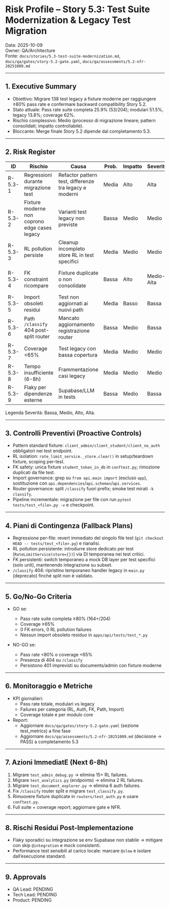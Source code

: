 # Risk Profile – Story 5.3: Test Suite Modernization & Legacy Test Migration

Data: 2025-10-09  
Owner: QA/Architecture  
Fonte: `docs/stories/5.3-test-suite-modernization.md`, `docs/qa/gates/story-5.2-gate.yaml`, `docs/qa/assessments/5.2-nfr-20251009.md`

---

## 1. Executive Summary

- Obiettivo: Migrare 138 test legacy a fixture moderne per raggiungere ≥80% pass rate e confermare backward compatibility Story 5.2.
- Stato attuale: Pass rate suite completa 25.9% (53/204); modulari 51.5%, legacy 13.8%; coverage 62%.
- Rischio complessivo: Medio (processo di migrazione lineare; pattern consolidati; impatto controllabile).
- Bloccante: Merge finale Story 5.2 dipende dal completamento 5.3.

---

## 2. Risk Register

| ID | Rischio | Causa | Prob. | Impatto | Severità | Mitigazione | Trigger | Owner |
|----|---------|-------|-------|---------|----------|-------------|---------|-------|
| R-5.3-1 | Regressioni durante migrazione test | Refactor pattern test, differenze tra legacy e moderni | Media | Alto | Alta | Esecuzione suite incrementale per file; rollback immediato; code review mirata | Calo pass rate dopo commit | QA/Dev |
| R-5.3-2 | Fixture moderne non coprono edge cases legacy | Varianti test legacy non previste | Bassa | Medio | Medio | Estendere fixture `conftest.py`; documentare nuovi parametri | Test flaky o edge non coperti | Dev |
| R-5.3-3 | RL pollution persiste | Cleanup incompleto store RL in test specifici | Media | Medio | Medio | Verifica `_store.clear()` prima/dopo; scoping per-test; test isolati | 429 inattesi su test admin/debug | Dev |
| R-5.3-4 | FK constraint ricompare | Fixture duplicate o non consolidate | Bassa | Alto | Medio-Alta | Unica fixture `student_token_in_db` in `conftest.py`; rimozione duplicati | APIError 23503 su `student_tokens_created_by_id_fkey` | Dev |
| R-5.3-5 | Import obsoleti residui | Test non aggiornati ai nuovi path | Media | Basso | Bassa | Grep sistematico e autofix; lint rule temporanea | AttributeError su import | Dev |
| R-5.3-6 | Path `/classify` 404 post-split router | Mancato aggiornamento registrazione router | Bassa | Medio | Bassa | Split `router_classify` + include in `main.py`; test mirati | 404 su `/classify` | Dev |
| R-5.3-7 | Coverage <65% | Test legacy con bassa copertura | Media | Medio | Medio | Priorità ai file a bassa copertura; aggiunta test mirati | Report coverage <65% | QA |
| R-5.3-8 | Tempo insufficiente (6-8h) | Frammentazione casi legacy | Media | Medio | Medio | Priorità quick wins (Admin/Analytics/Documents); timeboxing per file | Slittamento milestone | PM |
| R-5.3-9 | Flaky per dipendenze esterne | Supabase/LLM in tests | Bassa | Medio | Bassa | Mock coerente; skip `@integration` se env assente | Failures intermittenti | QA |

Legenda Severità: Bassa, Medio, Alto, Alta.

---

## 3. Controlli Preventivi (Proactive Controls)

- Pattern standard fixture: `client_admin/client_student/client_no_auth` obbligatori nei test endpoint.
- RL isolation: `rate_limit_service._store.clear()` in setup/teardown fixture, scoping per-test.
- FK safety: unica fixture `student_token_in_db` in `conftest.py`; rimozione duplicati da file test.
- Import governance: grep su `from api.main import` (escluso `app`), sostituzione con `api.dependencies`/`api.schemas`/`api.services`.
- Router governance: split `/classify` fuori prefix; smoke test mirati `-k classify`.
- Pipeline incrementale: migrazione per file con run `pytest tests/test_<file>.py -v` e checkpoint.

---

## 4. Piani di Contingenza (Fallback Plans)

- Regressione per-file: revert immediato del singolo file test (`git checkout HEAD -- tests/test_<file>.py`) e rianalisi.
- RL pollution persistente: introdurre store dedicato per test (`RateLimitService(store={})`) via DI temporanea nei test critici.
- FK persistenti: switch temporaneo a mock DB layer per test specifici (solo unit), mantenendo integrazione su subset.
- `/classify` 404: ripristino temporaneo handler legacy in `main.py` (deprecato) finché split non è validato.

---

## 5. Go/No-Go Criteria

- GO se:
  - Pass rate suite completa ≥80% (164+/204)
  - Coverage ≥65%
  - 0 FK errors, 0 RL pollution failures
  - Nessun import obsoleto residuo in `apps/api/tests/test_*.py`

- NO-GO se:
  - Pass rate <80% o coverage <65%
  - Presenza di 404 su `/classify`
  - Persistono 401 imprevisti su documents/admin con fixture moderne

---

## 6. Monitoraggio e Metriche

- KPI giornalieri:
  - Pass rate totale, modulari vs legacy
  - Failures per categoria (RL, Auth, FK, Path, Import)
  - Coverage totale e per modulo core
- Report:
  - Aggiornare `docs/qa/gates/story-5.2-gate.yaml` (sezione test_metrics) a fine fase
  - Aggiornare `docs/qa/assessments/5.2-nfr-20251009.md` (decisione → PASS) a completamento 5.3

---

## 7. Azioni ImmediatE (Next 6-8h)

1. Migrare `test_admin_debug.py` → elimina 15+ RL failures.
2. Migrare `test_analytics.py` (endpoints) → elimina 2 RL failures.
3. Migrare `test_document_explorer.py` → elimina 6 auth failures.
4. Fix `/classify` router split e migrare `test_classify.py`.
5. Rimuovere fixture duplicate in `routers/test_auth.py` e usare `conftest.py`.
6. Full suite + coverage report; aggiornare gate e NFR.

---

## 8. Rischi Residui Post-Implementazione

- Flaky sporadici su integrazione se env Supabase non stabile → mitigare con skip `@integration` e mock consistenti.
- Performance test sensibili al carico locale: marcare `@slow` e isolare dall’esecuzione standard.

---

## 9. Approvals

- QA Lead: PENDING  
- Tech Lead: PENDING  
- Product: PENDING
